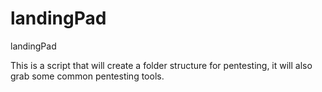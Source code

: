 # landingPad
landingPad

This is a script that will create a folder structure for pentesting, it will also grab some common pentesting tools.
